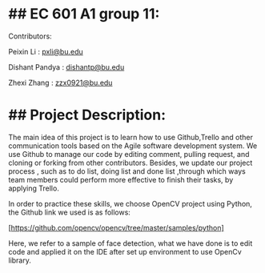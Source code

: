 # **## EC 601 A1 group 11:**

Contributors:

Peixin Li : pxli@bu.edu

Dishant Pandya : dishantp@bu.edu

Zhexi Zhang : zzx0921@bu.edu


# **## Project Description:**

The main idea of this project is to learn how to use Github,Trello and other communication tools
based on the Agile software development system. We use Github to manage our code by editing
comment, pulling request, and cloning or forking from other contributors. Besides, we update our
project process , such as to do list, doing list and done list ,through which ways team members could
perform more effective to finish their tasks, by applying Trello.

In order to practice these skills, we choose OpenCV project using Python, the Github link we used is
as follows: 
 
 [https://github.com/opencv/opencv/tree/master/samples/python]

Here, we refer to a
sample of face detection, what we have done is to edit code and applied it on the IDE after set up
environment to use OpenCv library.
